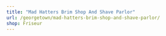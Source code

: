 ```yaml
---
title: "Mad Hatters Brim Shop And Shave Parlor"
url: /georgetown/mad-hatters-brim-shop-and-shave-parlor/
shop: Friseur
---
```


